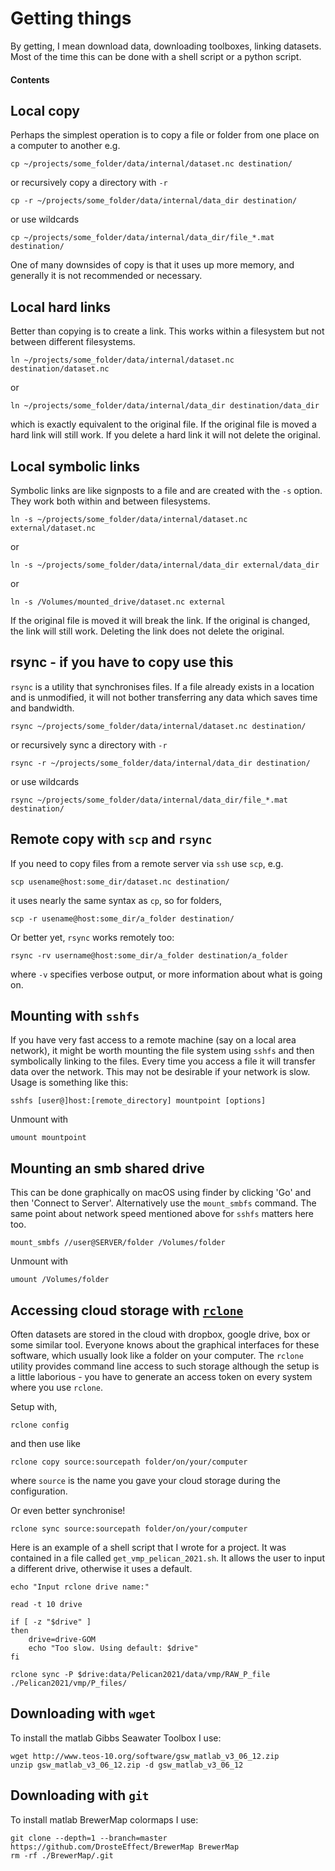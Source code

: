 # Getting things

By getting, I mean download data, downloading toolboxes, linking datasets. Most of the time this can be done with a shell script or a python script.

#### Contents


## Local copy

Perhaps the simplest operation is to copy a file or folder from one place on a computer to another e.g.

    cp ~/projects/some_folder/data/internal/dataset.nc destination/
    
or recursively copy a directory with `-r`

    cp -r ~/projects/some_folder/data/internal/data_dir destination/
    
or use wildcards

    cp ~/projects/some_folder/data/internal/data_dir/file_*.mat destination/
    
One of many downsides of copy is that it uses up more memory, and generally it is not recommended or necessary. 
    
## Local hard links

Better than copying is to create a link. This works within a filesystem but not between different filesystems. 

    ln ~/projects/some_folder/data/internal/dataset.nc destination/dataset.nc
    
or

    ln ~/projects/some_folder/data/internal/data_dir destination/data_dir
    
which is exactly equivalent to the original file. If the original file is moved a hard link will still work. If you delete a hard link it will not delete the original. 

## Local symbolic links

Symbolic links are like signposts to a file and are created with the `-s` option. They work both within and between filesystems. 

    ln -s ~/projects/some_folder/data/internal/dataset.nc external/dataset.nc
    
or

    ln -s ~/projects/some_folder/data/internal/data_dir external/data_dir
    
or

    ln -s /Volumes/mounted_drive/dataset.nc external
    
If the original file is moved it will break the link. If the original is changed, the link will still work. Deleting the link does not delete the original.

## rsync - if you have to copy use this

`rsync` is a utility that synchronises files. If a file already exists in a location and is unmodified, it will not bother transferring any data which saves time and bandwidth. 

    rsync ~/projects/some_folder/data/internal/dataset.nc destination/
    
or recursively sync a directory with `-r`

    rsync -r ~/projects/some_folder/data/internal/data_dir destination/
    
or use wildcards

    rsync ~/projects/some_folder/data/internal/data_dir/file_*.mat destination/
    
## Remote copy with `scp` and `rsync`

If you need to copy files from a remote server via `ssh` use `scp`, e.g.

    scp usename@host:some_dir/dataset.nc destination/
    
it uses nearly the same syntax as `cp`, so for folders, 

    scp -r usename@host:some_dir/a_folder destination/
    
Or better yet, `rsync` works remotely too:

    rsync -rv username@host:some_dir/a_folder destination/a_folder
    
where `-v` specifies verbose output, or more information about what is going on.

## Mounting with `sshfs`

If you have very fast access to a remote machine (say on a local area network), it might be worth mounting the file system using `sshfs` and then symbolically linking to the files. Every time you access a file it will transfer data over the network. This may not be desirable if your network is slow. Usage is something like this:

    sshfs [user@]host:[remote_directory] mountpoint [options]
    
Unmount with

    umount mountpoint
 
## Mounting an smb shared drive

This can be done graphically on macOS using finder by clicking 'Go' and then 'Connect to Server'. Alternatively use the `mount_smbfs` command. The same point about network speed mentioned above for `sshfs` matters here too.

    mount_smbfs //user@SERVER/folder /Volumes/folder
    
Unmount with

    umount /Volumes/folder

## Accessing cloud storage with [`rclone`](https://rclone.org/)

Often datasets are stored in the cloud with dropbox, google drive, box or some similar tool. Everyone knows about the graphical interfaces for these software, which usually look like a folder on your computer. The `rclone` utility provides command line access to such storage although the setup is a little laborious - you have to generate an access token on every system where you use `rclone`.

Setup with,

    rclone config
    
and then use like

    rclone copy source:sourcepath folder/on/your/computer
    
where `source` is the name you gave your cloud storage during the configuration.

Or even better synchronise!

    rclone sync source:sourcepath folder/on/your/computer

Here is an example of a shell script that I wrote for a project. It was contained in a file called `get_vmp_pelican_2021.sh`. It allows the user to input a different drive, otherwise it uses a default. 

    echo "Input rclone drive name:"

    read -t 10 drive

    if [ -z "$drive" ]
    then
        drive=drive-GOM
        echo "Too slow. Using default: $drive"
    fi

    rclone sync -P $drive:data/Pelican2021/data/vmp/RAW_P_file ./Pelican2021/vmp/P_files/

## Downloading with `wget`

To install the matlab Gibbs Seawater Toolbox I use:

    wget http://www.teos-10.org/software/gsw_matlab_v3_06_12.zip
    unzip gsw_matlab_v3_06_12.zip -d gsw_matlab_v3_06_12
    
## Downloading with `git`

To install matlab BrewerMap colormaps I use:

    git clone --depth=1 --branch=master https://github.com/DrosteEffect/BrewerMap BrewerMap
    rm -rf ./BrewerMap/.git